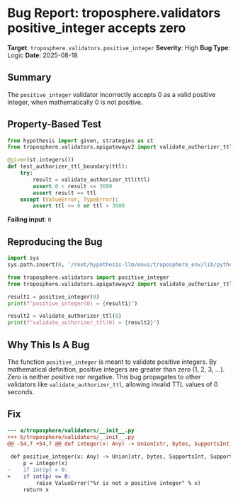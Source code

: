 # Bug Report: troposphere.validators positive_integer accepts zero

**Target**: `troposphere.validators.positive_integer`
**Severity**: High
**Bug Type**: Logic
**Date**: 2025-08-18

## Summary

The `positive_integer` validator incorrectly accepts 0 as a valid positive integer, when mathematically 0 is not positive.

## Property-Based Test

```python
from hypothesis import given, strategies as st
from troposphere.validators.apigatewayv2 import validate_authorizer_ttl

@given(st.integers())
def test_authorizer_ttl_boundary(ttl):
    try:
        result = validate_authorizer_ttl(ttl)
        assert 0 < result <= 3600
        assert result == ttl
    except (ValueError, TypeError):
        assert ttl <= 0 or ttl > 3600
```

**Failing input**: `0`

## Reproducing the Bug

```python
import sys
sys.path.insert(0, '/root/hypothesis-llm/envs/troposphere_env/lib/python3.13/site-packages')

from troposphere.validators import positive_integer
from troposphere.validators.apigatewayv2 import validate_authorizer_ttl

result1 = positive_integer(0)
print(f"positive_integer(0) = {result1}")

result2 = validate_authorizer_ttl(0)
print(f"validate_authorizer_ttl(0) = {result2}")
```

## Why This Is A Bug

The function `positive_integer` is meant to validate positive integers. By mathematical definition, positive integers are greater than zero (1, 2, 3, ...). Zero is neither positive nor negative. This bug propagates to other validators like `validate_authorizer_ttl`, allowing invalid TTL values of 0 seconds.

## Fix

```diff
--- a/troposphere/validators/__init__.py
+++ b/troposphere/validators/__init__.py
@@ -54,7 +54,7 @@ def integer(x: Any) -> Union[str, bytes, SupportsInt, SupportsIndex]:
 
 def positive_integer(x: Any) -> Union[str, bytes, SupportsInt, SupportsIndex]:
     p = integer(x)
-    if int(p) < 0:
+    if int(p) <= 0:
         raise ValueError("%r is not a positive integer" % x)
     return x
```